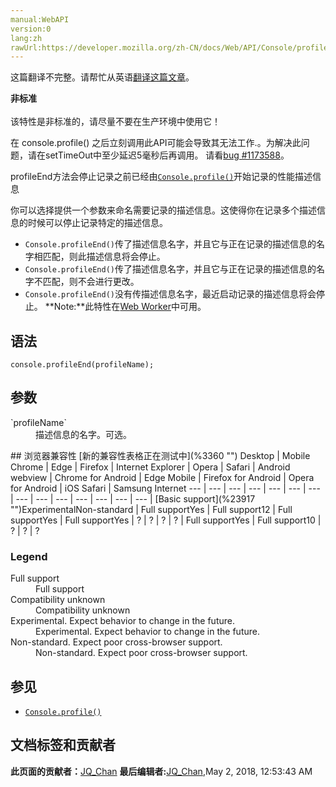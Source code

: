 ```yaml
---
manual:WebAPI
version:0
lang:zh
rawUrl:https://developer.mozilla.org/zh-CN/docs/Web/API/Console/profileEnd
---
```




这篇翻译不完整。请帮忙从英语[翻译这篇文章](%23915 "")。






**非标准**<br></br>该特性是非标准的，请尽量不要在生产环境中使用它！




在 console.profile() 之后立刻调用此API可能会导致其无法工作.。为解决此问题，请在setTimeOut中至少延迟5毫秒后再调用。 请看[bug #1173588](%23916 "")。




profileEnd方法会停止记录之前已经由[`Console.profile()`](%4995 "开始记录性能描述信息(例如,  Firefox performance tool)。")开始记录的性能描述信息



你可以选择提供一个参数来命名需要记录的描述信息。这使得你在记录多个描述信息的时候可以停止记录特定的描述信息。


* `Console.profileEnd()`传了描述信息名字，并且它与正在记录的描述信息的名字相匹配，则此描述信息将会停止。
* `Console.profileEnd()`传了描述信息名字，并且它与正在记录的描述信息的名字不匹配，则不会进行更改。
* `Console.profileEnd()`没有传描述信息名字，最近启动记录的描述信息将会停止。
**Note:**此特性在[Web Worker](%5173 "")中可用。

## 语法<a name="语法"></a>

```
console.profileEnd(profileName);

```

## 参数<a name="参数"></a>
<dl><dt id=''>`profileName`</dt><dd>描述信息的名字。可选。</dd></dl>
## 浏览器兼容性<a name="浏览器兼容性"></a>
[新的兼容性表格正在测试中<i></i>](%3360 "")
<abbr>Desktop<i></i></abbr> | <abbr>Mobile<i></i></abbr> 
<abbr>Chrome<i></i></abbr> | <abbr>Edge<i></i></abbr> | <abbr>Firefox<i></i></abbr> | <abbr>Internet Explorer<i></i></abbr> | <abbr>Opera<i></i></abbr> | <abbr>Safari<i></i></abbr> | <abbr>Android webview<i></i></abbr> | <abbr>Chrome for Android<i></i></abbr> | <abbr>Edge Mobile<i></i></abbr> | <abbr>Firefox for Android<i></i></abbr> | <abbr>Opera for Android<i></i></abbr> | <abbr>iOS Safari<i></i></abbr> | <abbr>Samsung Internet<i></i></abbr> 
 ---  |  ---  |  ---  |  ---  |  ---  |  ---  |  ---  |  ---  |  ---  |  ---  |  ---  |  ---  |  ---  |  ---  | 
[Basic support](%23917 "")<abbr>Experimental<i></i></abbr><abbr>Non-standard<i></i></abbr> | <abbr>Full support</abbr>Yes | <abbr>Full support</abbr>12 | <abbr>Full support</abbr>Yes | <abbr>Full support</abbr>Yes | <abbr>?</abbr> | <abbr>?</abbr> | <abbr>?</abbr> | <abbr>?</abbr> | <abbr>Full support</abbr>Yes | <abbr>Full support</abbr>10 | <abbr>?</abbr> | <abbr>?</abbr> | <abbr>?</abbr> 


### Legend<a name="Legend"></a>
<dl><dt id=''><abbr>Full support</abbr></dt><dd>Full support</dd><dt id=''><abbr>Compatibility unknown</abbr></dt><dd>Compatibility unknown</dd><dt id=''><abbr>Experimental. Expect behavior to change in the future.<i></i></abbr></dt><dd>Experimental. Expect behavior to change in the future.</dd><dt id=''><abbr>Non-standard. Expect poor cross-browser support.<i></i></abbr></dt><dd>Non-standard. Expect poor cross-browser support.</dd></dl>

## 参见<a name="参见"></a>

* [`Console.profile()`](%4995 "开始记录性能描述信息(例如,  Firefox performance tool)。")



## 文档标签和贡献者
**此页面的贡献者：**[JQ_Chan](%23918 "")
**最后编辑者:**[JQ_Chan](%23918 ""),<time>May 2, 2018, 12:53:43 AM</time>


